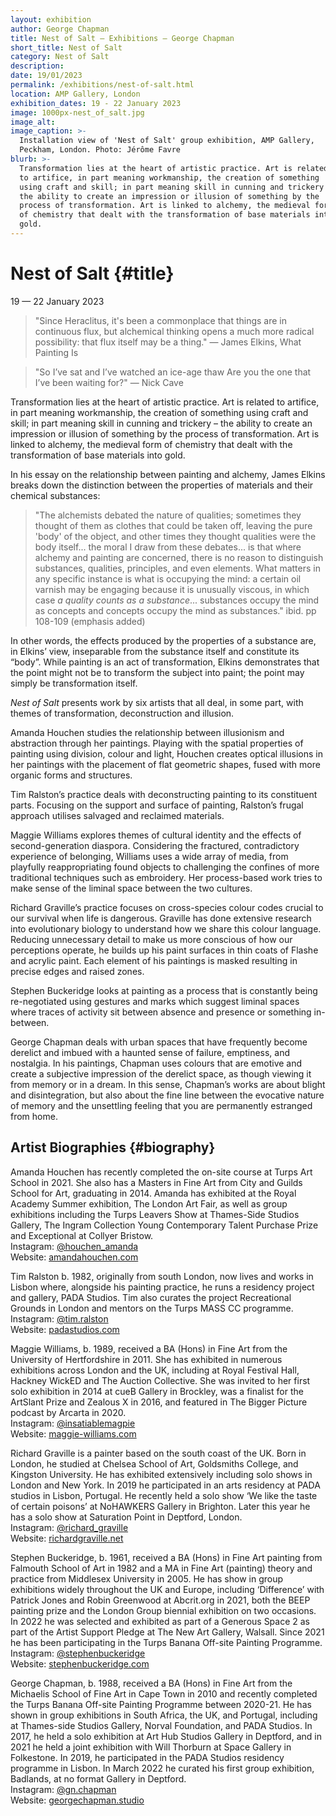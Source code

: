 ```yaml
---
layout: exhibition
author: George Chapman
title: Nest of Salt — Exhibitions — George Chapman
short_title: Nest of Salt
category: Nest of Salt
description:
date: 19/01/2023
permalink: /exhibitions/nest-of-salt.html
location: AMP Gallery, London
exhibition_dates: 19 - 22 January 2023
image: 1000px-nest_of_salt.jpg
image_alt:
image_caption: >-
  Installation view of 'Nest of Salt' group exhibition, AMP Gallery,
  Peckham, London. Photo: Jérôme Favre
blurb: >-
  Transformation lies at the heart of artistic practice. Art is related
  to artifice, in part meaning workmanship, the creation of something
  using craft and skill; in part meaning skill in cunning and trickery -
  the ability to create an impression or illusion of something by the
  process of transformation. Art is linked to alchemy, the medieval form
  of chemistry that dealt with the transformation of base materials into
  gold.
---
```


# Nest of Salt {#title}
19 — 22 January 2023

> "Since Heraclitus, it's been a commonplace that things are in
  continuous flux, but alchemical thinking opens a much more radical
  possibility: that flux itself may be a thing."
> — James Elkins, What Painting Is

> "So I’ve sat and I’ve watched an ice-age thaw
Are you the one that I’ve been waiting for?"
> — Nick Cave

Transformation lies at the heart of artistic practice. Art is related to
artifice, in part meaning workmanship, the creation of something using
craft and skill; in part meaning skill in cunning and trickery – the
ability to create an impression or illusion of something by the process
of transformation. Art is linked to alchemy, the medieval form of
chemistry that dealt with the transformation of base materials into
gold.

In his essay on the relationship between painting and alchemy, James
Elkins breaks down the distinction between the properties of materials
and their chemical substances:

> "The alchemists debated the nature of qualities; sometimes they
  thought of them as clothes that could be taken off, leaving the pure
  'body' of the object, and other times they thought qualities were the
  body itself... the moral I draw from these debates... is that where
  alchemy and painting are concerned, there is no reason to distinguish
  substances, qualities, principles, and even elements. What matters in
  any specific instance is what is occupying the mind: a certain oil
  varnish may be engaging because it is unusually viscous, in which case
  _a quality counts as a substance_... substances occupy the mind as
  concepts and concepts occupy the mind as substances."
> ibid. pp 108-109 (emphasis added)

In other words, the effects produced by the properties of a substance
are, in Elkins’ view, inseparable from the substance itself and
constitute its “body”. While painting is an act of transformation,
Elkins demonstrates that the point might not be to transform the subject
into paint; the point may simply be transformation itself.

_Nest of Salt_ presents work by six artists that all deal, in some part,
with themes of transformation, deconstruction and illusion.

Amanda Houchen studies the relationship between illusionism and
abstraction through her paintings. Playing with the spatial properties
of painting using division, colour and light, Houchen creates optical
illusions in her paintings with the placement of flat geometric shapes,
fused with more organic forms and structures.

Tim Ralston’s practice deals with deconstructing painting to its
constituent parts. Focusing on the support and surface of painting,
Ralston’s frugal approach utilises salvaged and reclaimed materials.

Maggie Williams explores themes of cultural identity and the effects of
second-generation diaspora. Considering the fractured, contradictory
experience of belonging, Williams uses a wide array of media, from
playfully reappropriating found objects to challenging the confines of
more traditional techniques such as embroidery. Her process-based work
tries to make sense of the liminal space between the two cultures.

Richard Graville’s practice focuses on cross-species colour codes
crucial to our survival when life is dangerous. Graville has done
extensive research into evolutionary biology to understand how we share
this colour language. Reducing unnecessary detail to make us more
conscious of how our perceptions operate, he builds up his paint
surfaces in thin coats of Flashe and acrylic paint. Each element of his
paintings is masked resulting in precise edges and raised zones.

Stephen Buckeridge looks at painting as a process that is constantly
being re-negotiated using gestures and marks which suggest liminal
spaces where traces of activity sit between absence and presence or
something in-between.

George Chapman deals with urban spaces that have frequently become
derelict and imbued with a haunted sense of failure, emptiness, and
nostalgia. In his paintings, Chapman uses colours that are emotive and
create a subjective impression of the derelict space, as though viewing
it from memory or in a dream. In this sense, Chapman’s works are about
blight and disintegration, but also about the fine line between the
evocative nature of memory and the unsettling feeling that you are
permanently estranged from home.

## Artist Biographies {#biography}

Amanda Houchen has recently completed the on-site course at Turps Art
School in 2021. She also has a Masters in Fine Art from City and Guilds
School for Art, graduating in 2014. Amanda has exhibited at the Royal
Academy Summer exhibition, The London Art Fair, as well as group
exhibitions including the Turps Leavers Show at Thames-Side Studios
Gallery, The Ingram Collection Young Contemporary Talent Purchase Prize
and Exceptional at Collyer Bristow.  
Instagram: <a href="https://www.instagram.com/houchen_amanda" target="_blank">@houchen_amanda</a>  
Website: <a href="https://www.amandahouchen.com" target="_blank">amandahouchen.com</a>

Tim Ralston b. 1982, originally from south London, now lives and works
in Lisbon where, alongside his painting practice, he runs a residency
project and gallery, PADA Studios. Tim also curates the project
Recreational Grounds in London and mentors on the Turps MASS CC
programme.  
Instagram: <a href="https://www.instagram.com/tim.ralston" target="_blank">@tim.ralston</a>  
Website: <a href="https://www.padastudios.com" target="_blank">padastudios.com</a>

Maggie Williams, b. 1989, received a BA (Hons) in Fine Art from the
University of Hertfordshire in 2011. She has exhibited in numerous
exhibitions across London and the UK, including at Royal Festival Hall,
Hackney WickED and The Auction Collective. She was invited to her first
solo exhibition in 2014 at cueB Gallery in Brockley, was a finalist for
the ArtSlant Prize and Zealous X in 2016, and featured in The Bigger
Picture podcast by Arcarta in 2020.  
Instagram: <a href="https://www.instagram.com/insatiablemagpie" target="_blank">@insatiablemagpie</a>  
Website: <a href="https://www.maggie-williams.com" target="_blank">maggie-williams.com</a>

Richard Graville is a painter based on the south coast of the UK. Born
in London, he studied at Chelsea School of Art, Goldsmiths College, and
Kingston University. He has exhibited extensively including solo shows
in London and New York. In 2019 he participated in an arts residency at
PADA studios in Lisbon, Portugal. He recently held a solo show ‘We like
the taste of certain poisons’ at NoHAWKERS Gallery in Brighton. Later
this year he has a solo show at Saturation Point in Deptford, London.  
Instagram: <a href="https://www.instagram.com/richard_graville" target="_blank">@richard_graville</a>  
Website: <a href="https://www.richardgraville.net" target="_blank">richardgraville.net</a>

Stephen Buckeridge, b. 1961, received a BA (Hons) in Fine Art painting
from Falmouth School of Art in 1982 and a MA in Fine Art (painting)
theory and practice from Middlesex University in 2005. He has show in
group exhibitions widely throughout the UK and Europe, including
‘Difference’ with Patrick Jones and Robin Greenwood at Abcrit.org in
2021,  both the BEEP painting prize and the London Group biennial
exhibition on two occasions. In 2022 he was selected and exhibited as
part of a Generous Space 2 as part of the Artist Support Pledge at The
New Art Gallery, Walsall. Since 2021 he has been participating in the
Turps Banana Off-site Painting Programme.  
Instagram: <a href="https://www.instagram.com/stephenbuckeridge" target="_blank">@stephenbuckeridge</a>  
Website: <a href="https://www.stephenbuckeridge.com" target="_blank">stephenbuckeridge.com</a>

George Chapman, b. 1988, received a BA (Hons) in Fine Art from the
Michaelis School of Fine Art in Cape Town in 2010 and recently completed
the Turps Banana Off-site Painting Programme between 2020-21. He has
shown in group exhibitions in South Africa, the UK, and Portugal,
including at Thames-side Studios Gallery, Norval Foundation, and PADA
Studios. In 2017, he held a solo exhibition at Art Hub Studios Gallery
in Deptford, and in 2021 he held a joint exhibition with Will Thorburn
at Space Gallery in Folkestone. In 2019, he participated in the PADA
Studios residency programme in Lisbon. In March 2022 he curated his
first group exhibition, Badlands, at no format Gallery in Deptford.  
Instagram: <a href="https://www.instagram.com/houchen_amanda" target="_blank">@gn.chapman</a>  
Website: <a href="https://georgechapman.studio" target="_blank">georgechapman.studio</a>
